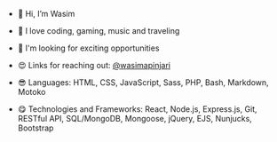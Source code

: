 - 👋 Hi, I’m Wasim
- 👀 I love coding, gaming, music and traveling
- 💞️ I'm looking for exciting opportunities
- 😍 Links for reaching out: [@wasimapinjari](https://wasimapinjari.bio.link)

- 😎 Languages: HTML, CSS, JavaScript, Sass, PHP, Bash, Markdown, Motoko
- 😋 Technologies and Frameworks: React, Node.js, Express.js, Git, RESTful API, SQL/MongoDB, Mongoose, jQuery, 
EJS, Nunjucks, Bootstrap

<!---
wasimapinjari/wasimapinjari is a ✨ special ✨ repository because its `README.md` (this file) appears on your GitHub profile.
You can click the Preview link to take a look at your changes.
--->
